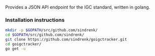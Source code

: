 Provides a JSON API endpoint for the IGC standard, written in golang.

### Installation instructions
```bash
mkdir -p $GOPATH/src/github.com/sindrenk/
cd $GOPATH/src/github.com/sindrenk/
git clone https://github.com/sindrenk/goigctracker.git
cd goigctracker/
go get -u
```
